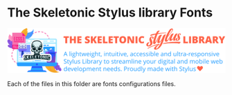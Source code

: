 # The Skeletonic Stylus library Fonts

![alt text][logo]

[logo]: ../../../images/skeletonic-stylus.svg "Skeletonic Stylus Banner"

Each of the files in this folder are fonts configurations files.
